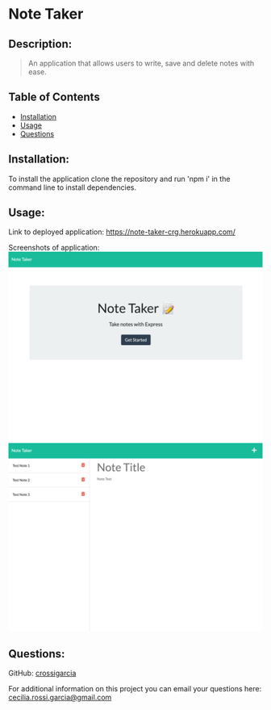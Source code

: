 # Note Taker

## Description: 
> An application that allows users to write, save and delete notes with ease.


## Table of Contents
* [Installation](#Installation)
* [Usage](#Usage)
* [Questions](#Questions)



## Installation:
To install the application clone the repository and run 'npm i' in the command line to install dependencies.

## Usage:

Link to deployed application: https://note-taker-crg.herokuapp.com/

Screenshots of application:
![Note Taker Homepage](./assets/note-taker.png)
![Note Taker Notes Page](./assets/notes.png)

## Questions:
GitHub: [crossigarcia](https://github.com/crossigarcia) 

For additional information on this project you can email your questions here: <cecilia.rossi.garcia@gmail.com>  